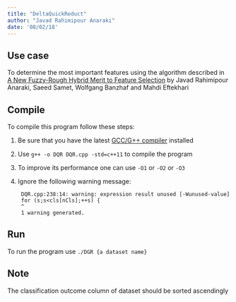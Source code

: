```yaml
---
title: "DeltaQuickReduct"
author: "Javad Rahimipour Anaraki"
date: '08/02/18'
---
```


## Use case
To determine the most important features using the algorithm described in [A New Fuzzy-Rough Hybrid Merit to Feature Selection](https://link.springer.com/chapter/10.1007/978-3-662-53611-7_1) by Javad Rahimipour Anaraki, Saeed Samet, Wolfgang Banzhaf and Mahdi Eftekhari

## Compile
To compile this program follow these steps:

1. Be sure that you have the latest [GCC/G++ compiler](https://gcc.gnu.org/) installed
2. Use `g++ -o DQR DQR.cpp -std=c++11` to compile the program
3. To improve its performance one can use `-O1` or `-O2` or `-O3`
4. Ignore the following warning message:

        DQR.cpp:238:14: warning: expression result unused [-Wunused-value]
        for (s;s<cls[nCls];++s) {
        ^
        1 warning generated.

## Run
To run the program use `./DGR {a dataset name}`

## Note
The classification outcome column of dataset should be sorted ascendingly
